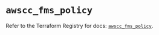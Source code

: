 # `awscc_fms_policy`

Refer to the Terraform Registry for docs: [`awscc_fms_policy`](https://registry.terraform.io/providers/hashicorp/awscc/0.70.0/docs/resources/fms_policy).
